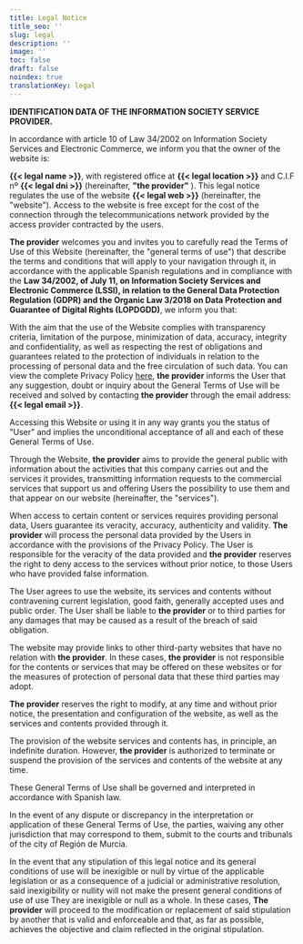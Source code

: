 ```yaml
---
title: Legal Notice
title_seo: ''
slug: legal
description: ''
image: ''
toc: false
draft: false
noindex: true
translationKey: legal
---
```


**IDENTIFICATION DATA OF THE INFORMATION SOCIETY SERVICE PROVIDER.**

In accordance with article 10 of Law 34/2002 on Information Society Services and Electronic Commerce, we inform you that the owner of the website is:

**{{< legal name >}}**, with registered office at **{{< legal location >}}** and C.I.F nº **{{< legal dni >}}** (hereinafter, **"the provider"** ). This legal notice regulates the use of the website **{{< legal web >}}** (hereinafter, the "website"). Access to the website is free except for the cost of the connection through the telecommunications network provided by the access provider contracted by the users.

**The provider** welcomes you and invites you to carefully read the Terms of Use of this Website (hereinafter, the "general terms of use") that describe the terms and conditions that will apply to your navigation through it, in accordance with the applicable Spanish regulations and in compliance with the **Law 34/2002, of July 11, on Information Society Services and Electronic Commerce (LSSI), in relation to the General Data Protection Regulation (GDPR) and the Organic Law 3/2018 on Data Protection and Guarantee of Digital Rights (LOPDGDD)**, we inform you that:

With the aim that the use of the Website complies with transparency criteria, limitation of the purpose, minimization of data, accuracy, integrity and confidentiality, as well as respecting the rest of obligations and guarantees related to the protection of individuals in relation to the processing of personal data and the free circulation of such data. You can view the complete Privacy Policy [here](/en/privacy/), **the provider** informs the User that any suggestion, doubt or inquiry about the General Terms of Use will be received and solved by contacting **the provider** through the email address: **{{< legal email >}}**.

Accessing this Website or using it in any way grants you the status of "User" and implies the unconditional acceptance of all and each of these General Terms of Use.

Through the Website, **the provider** aims to provide the general public with information about the activities that this company carries out and the services it provides, transmitting information requests to the commercial services that support us and offering Users the possibility to use them and that appear on our website (hereinafter, the "services").

When access to certain content or services requires providing personal data, Users guarantee its veracity, accuracy, authenticity and validity. **The provider** will process the personal data provided by the Users in accordance with the provisions of the Privacy Policy. The User is responsible for the veracity of the data provided and **the provider** reserves the right to deny access to the services without prior notice, to those Users who have provided false information.

The User agrees to use the website, its services and contents without contravening current legislation, good faith, generally accepted uses and public order. The User shall be liable to **the provider** or to third parties for any damages that may be caused as a result of the breach of said obligation.

The website may provide links to other third-party websites that have no relation with **the provider**. In these cases, **the provider** is not responsible for the contents or services that may be offered on these websites or for the measures of protection of personal data that these third parties may adopt.

**The provider** reserves the right to modify, at any time and without prior notice, the presentation and configuration of the website, as well as the services and contents provided through it.

The provision of the website services and contents has, in principle, an indefinite duration. However, **the provider** is authorized to terminate or suspend the provision of the services and contents of the website at any time.

These General Terms of Use shall be governed and interpreted in accordance with Spanish law.

In the event of any dispute or discrepancy in the interpretation or application of these General Terms of Use, the parties, waiving any other jurisdiction that may correspond to them, submit to the courts and tribunals of the city of Región de Murcia.

In the event that any stipulation of this legal notice and its general conditions of use will be inexigible or null by virtue of the applicable legislation or as a consequence of a judicial or administrative resolution, said inexigibility or nullity will not make the present general conditions of use of use They are inexigible or null as a whole. In these cases, **The provider** will proceed to the modification or replacement of said stipulation by another that is valid and enforceable and that, as far as possible, achieves the objective and claim reflected in the original stipulation.
